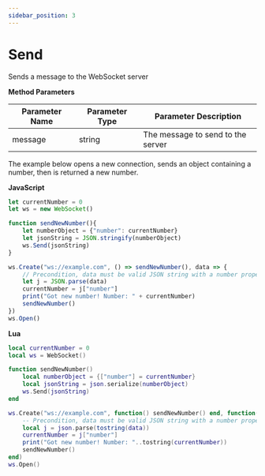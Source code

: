```yaml
---
sidebar_position: 3
---
```


# Send

Sends a message to the WebSocket server

**Method Parameters**

Parameter Name | Parameter Type | Parameter Description
--- | --- | ---
message | string | The message to send to the server

The example below opens a new connection, sends an object containing a number, then is returned a new number.

**JavaScript**
```js
let currentNumber = 0
let ws = new WebSocket()

function sendNewNumber(){
    let numberObject = {"number": currentNumber}
    let jsonString = JSON.stringify(numberObject)
    ws.Send(jsonString)
}

ws.Create("ws://example.com", () => sendNewNumber(), data => {
    // Precondition, data must be valid JSON string with a number property
    let j = JSON.parse(data)
    currentNumber = j["number"]
    print("Got new number! Number: " + currentNumber)
    sendNewNumber()
})
ws.Open()
```

**Lua**
```lua
local currentNumber = 0
local ws = WebSocket()

function sendNewNumber()
    local numberObject = {["number"] = currentNumber}
    local jsonString = json.serialize(numberObject)
    ws.Send(jsonString)
end

ws.Create("ws://example.com", function() sendNewNumber() end, function(data)
    -- Precondition, data must be valid JSON string with a number property
    local j = json.parse(tostring(data))
    currentNumber = j["number"]
    print("Got new number! Number: "..tostring(currentNumber))
    sendNewNumber()
end)
ws.Open()
```